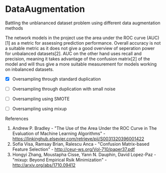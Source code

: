 # DataAugmentation
Battling the unblananced dataset problem using different data augmentation methods

The network models in the project use the area under the ROC curve (AUC)[1] as a metric for assessing prediction performance. Overall accuracy is not a suitable metric as it does not give a good overview of seperation power for unbalanced datasets[2]. AUC on the other hand uses recall and precision, meaning it takes advantage of the confusion matrix[2] of the model and will thus give a more suitable measurement for models working on inbalanced datasets.

- [X] Oversampling through standard duplication
- [ ] Oversampling through duplication with small noise
- [ ] Oversampling using SMOTE 
- [ ] Oversampling using mixup 



References
1. Andrew P. Bradley - "The Use of the Area Under the ROC Curve in The Evaluation of Machine Learning Algorithms" - https://linkinghub.elsevier.com/retrieve/pii/S0031320396001422
2. Sofia Visa, Ramsay Brian, Ralescu Anca - "Confusion Matrix-based Feature Selection" - http://ceur-ws.org/Vol-710/paper37.pdf
3. Hongyi Zhang, Moustapha Cisse, Yann N. Dauphin, David Lopez-Paz - "mixup: Beyond Empirical Rsik Minimization" - http://arxiv.org/abs/1710.09412
